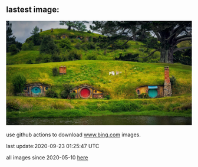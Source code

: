 ## lastest image:
![](images/Matamata.jpg)

use github actions to download www.bing.com images.

last update:2020-09-23 01:25:47 UTC

all images since 2020-05-10 [here](https://github.com/counter2015/bing-daily-images/tree/master/images) 
